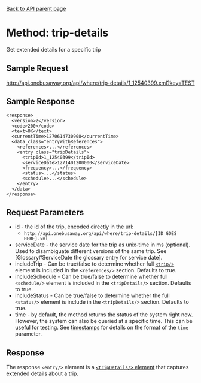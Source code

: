 [Back to API parent page](../index.html)

# Method: trip-details

Get extended details for a specific trip

## Sample Request

http://api.onebusaway.org/api/where/trip-details/1_12540399.xml?key=TEST

## Sample Response

~~~
<response>
  <version>2</version>
  <code>200</code>
  <text>OK</text>
  <currentTime>1270614730908</currentTime>
  <data class="entryWithReferences">
    <references>...</references>
    <entry class="tripDetails">
      <tripId>1_12540399</tripId>
      <serviceDate>1271401200000</serviceDate>
      <frequency>...</frequency> 
      <status>...</status>
      <schedule>...</schedule>
    </entry>
  </data>
</response>
~~~

## Request Parameters

* id - the id of the trip, encoded directly in the url:
    * `http://api.onebusaway.org/api/where/trip-details/[ID GOES HERE].xml`
* serviceDate - the service date for the trip as unix-time in ms (optional).  Used to disambiguate different versions of the same trip.  See [Glossary#ServiceDate the glossary entry for service date].
* includeTrip - Can be true/false to determine whether full [`<trip/>`](../elements/trip.html) element is included in the `<references/>` section.  Defaults to true.
* includeSchedule - Can be true/false to determine whether full `<schedule/>` element is included in the `<tripDetails/>` section.  Defaults to true.
* includeStatus - Can be true/false to determine whether the full `<status/>` element is include in the `<tripDetails/>` section.  Defaults to true.
* time - by default, the method returns the status of the system right now.  However, the system
  can also be queried at a specific time.  This can be useful for testing.  See [timestamps](../index.html#Timestamps)
  for details on the format of the `time` parameter.

## Response

The response `<entry/>` element is a
[`<tripDetails/>` element](../elements/trip-details.html) that captures extended
details about a trip.
